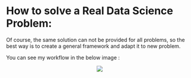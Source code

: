 # How to solve a Real Data Science Problem:
Of course, the same solution can not be provided for all problems, so the best way is to create a general framework and adapt it to new problem.

You can see my workflow in the below image :
 <div align="center">
 
<img src="http://s8.picofile.com/file/8344100018/workflow3.png">
  </div>

